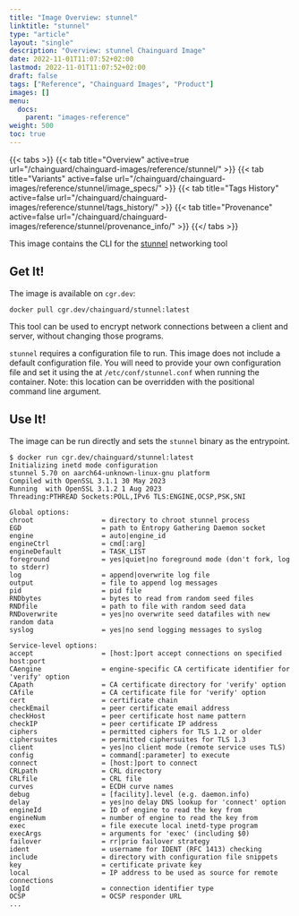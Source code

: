 ```yaml
---
title: "Image Overview: stunnel"
linktitle: "stunnel"
type: "article"
layout: "single"
description: "Overview: stunnel Chainguard Image"
date: 2022-11-01T11:07:52+02:00
lastmod: 2022-11-01T11:07:52+02:00
draft: false
tags: ["Reference", "Chainguard Images", "Product"]
images: []
menu:
  docs:
    parent: "images-reference"
weight: 500
toc: true
---
```


{{< tabs >}}
{{< tab title="Overview" active=true url="/chainguard/chainguard-images/reference/stunnel/" >}}
{{< tab title="Variants" active=false url="/chainguard/chainguard-images/reference/stunnel/image_specs/" >}}
{{< tab title="Tags History" active=false url="/chainguard/chainguard-images/reference/stunnel/tags_history/" >}}
{{< tab title="Provenance" active=false url="/chainguard/chainguard-images/reference/stunnel/provenance_info/" >}}
{{</ tabs >}}



<!--overview:start-->
This image contains the CLI for the [stunnel](https://www.stunnel.org/) networking tool
<!--overview:end-->

<!--getting:start-->
## Get It!
The image is available on `cgr.dev`:

```
docker pull cgr.dev/chainguard/stunnel:latest
```
<!--getting:end-->

<!--body:start-->

This tool can be used to encrypt network connections between a client and server, without changing those programs.

`stunnel` requires a configuration file to run.
This image does not include a default configuration file.
You will need to provide your own configuration file and set it using the  at `/etc/conf/stunnel.conf` when running the container.
Note: this location can be overridden with the positional command line argument.

## Use It!

The image can be run directly and sets the `stunnel` binary as the entrypoint.

```
$ docker run cgr.dev/chainguard/stunnel:latest
Initializing inetd mode configuration
stunnel 5.70 on aarch64-unknown-linux-gnu platform
Compiled with OpenSSL 3.1.1 30 May 2023
Running  with OpenSSL 3.1.2 1 Aug 2023
Threading:PTHREAD Sockets:POLL,IPv6 TLS:ENGINE,OCSP,PSK,SNI

Global options:
chroot                 = directory to chroot stunnel process
EGD                    = path to Entropy Gathering Daemon socket
engine                 = auto|engine_id
engineCtrl             = cmd[:arg]
engineDefault          = TASK_LIST
foreground             = yes|quiet|no foreground mode (don't fork, log to stderr)
log                    = append|overwrite log file
output                 = file to append log messages
pid                    = pid file
RNDbytes               = bytes to read from random seed files
RNDfile                = path to file with random seed data
RNDoverwrite           = yes|no overwrite seed datafiles with new random data
syslog                 = yes|no send logging messages to syslog

Service-level options:
accept                 = [host:]port accept connections on specified host:port
CAengine               = engine-specific CA certificate identifier for 'verify' option
CApath                 = CA certificate directory for 'verify' option
CAfile                 = CA certificate file for 'verify' option
cert                   = certificate chain
checkEmail             = peer certificate email address
checkHost              = peer certificate host name pattern
checkIP                = peer certificate IP address
ciphers                = permitted ciphers for TLS 1.2 or older
ciphersuites           = permitted ciphersuites for TLS 1.3
client                 = yes|no client mode (remote service uses TLS)
config                 = command[:parameter] to execute
connect                = [host:]port to connect
CRLpath                = CRL directory
CRLfile                = CRL file
curves                 = ECDH curve names
debug                  = [facility].level (e.g. daemon.info)
delay                  = yes|no delay DNS lookup for 'connect' option
engineId               = ID of engine to read the key from
engineNum              = number of engine to read the key from
exec                   = file execute local inetd-type program
execArgs               = arguments for 'exec' (including $0)
failover               = rr|prio failover strategy
ident                  = username for IDENT (RFC 1413) checking
include                = directory with configuration file snippets
key                    = certificate private key
local                  = IP address to be used as source for remote connections
logId                  = connection identifier type
OCSP                   = OCSP responder URL
...
```
<!--body:end-->

